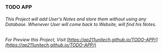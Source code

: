 ### TODO APP

###### This Project will add User's Notes and store them without using any Database. Whenever User will come back to Website, will find his Notes.

###### For Preview this Project, Visit [https://ap211unitech.github.io/TODO-APP/](https://ap211unitech.github.io/TODO-APP/)
